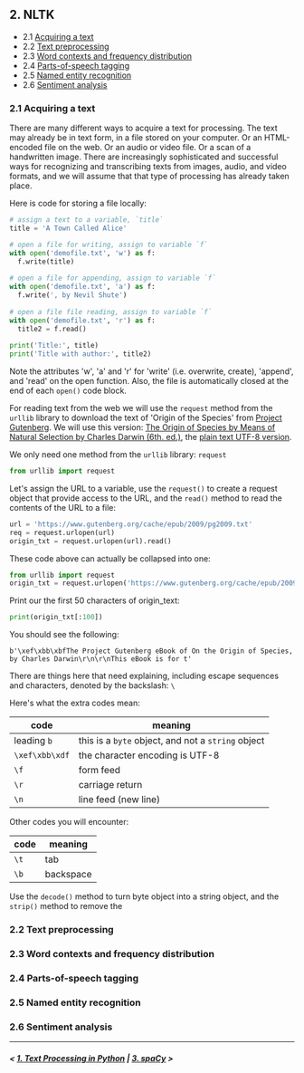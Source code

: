 ## 2. NLTK

- 2.1 [Acquiring a text](#acq)
- 2.2 [Text preprocessing](#preprocessing)
- 2.3 [Word contexts and frequency distribution](#freq)
- 2.4 [Parts-of-speech tagging](#pos)
- 2.5 [Named entity recognition](#ner)
- 2.6 [Sentiment analysis](#sa)

### <a name='acq'/>2.1 Acquiring a text

There are many different ways to acquire a text for processing. The text may already be in text form, 
in a file stored on your computer. Or an HTML-encoded file on the web. Or an audio or video file. 
Or a scan of a handwritten image. There are increasingly sophisticated and successful ways for recognizing 
and transcribing texts from images, audio, and video formats, and we will assume that that type of 
processing has already taken place.

Here is code for storing a file locally:

```python
# assign a text to a variable, `title`
title = 'A Town Called Alice'

# open a file for writing, assign to variable `f`
with open('demofile.txt', 'w') as f:
  f.write(title)
  
# open a file for appending, assign to variable `f`
with open('demofile.txt', 'a') as f:
  f.write(', by Nevil Shute')
  
# open a file file reading, assign to variable `f`
with open('demofile.txt', 'r') as f:
  title2 = f.read()
  
print('Title:', title)
print('Title with author:', title2)
```

Note the attributes 'w', 'a' and 'r' for 'write' (i.e. overwrite, create), 'append', and 'read' on the open function.
Also, the file is automatically closed at the end of each `open()` code block.

For reading text from the web we will use the `request` method from the `urllib` library to download the text of 'Origin of the Species'
from [Project Gutenberg](https://www.gutenberg.org/). We will use this version: [The Origin of Species by Means of Natural Selection by Charles Darwin (6th. ed.)](https://www.gutenberg.org/ebooks/2009), the [plain text UTF-8 version](https://www.gutenberg.org/cache/epub/2009/pg2009.txt).

We only need one method from the `urllib` library: `request`

```python
from urllib import request
```

Let's assign the URL to a variable, use the `request()` to create a request object that provide access to the URL, 
and the `read()` method to read the contents of the URL to a file:

```python
url = 'https://www.gutenberg.org/cache/epub/2009/pg2009.txt'
req = request.urlopen(url)
origin_txt = request.urlopen(url).read()
```

These code above can actually be collapsed into one:

```python
from urllib import request
origin_txt = request.urlopen('https://www.gutenberg.org/cache/epub/2009/pg2009.txt').read()
```

Print our the first 50 characters of origin_text:

```python
print(origin_txt[:100])
```

You should see the following:

```
b'\xef\xbb\xbfThe Project Gutenberg eBook of On the Origin of Species, by Charles Darwin\r\n\r\nThis eBook is for t'
```

There are things here that need explaining, including escape sequences and characters, denoted by the
backslash: `\`

Here's what the extra codes mean:

| code | meaning |
| --- | --- |
| leading `b` | this is a `byte` object, and not a `string` object |
| `\xef\xbb\xdf` | the character encoding is UTF-8 |
| `\f` | form feed |
| `\r` | carriage return |
| `\n` | line feed (new line) |

Other codes you will encounter:

| code | meaning |
| --- | --- |
| `\t` | tab |
| `\b` | backspace |

Use the `decode()` method to turn byte object into a string object, and the `strip()` method to remove the 

### <a name='preprocessing'/>2.2 Text preprocessing

### <a name='freq'/>2.3 Word contexts and frequency distribution

### <a name='pos'/>2.4 Parts-of-speech tagging

### <a name='ner'/>2.5 Named entity recognition

### <a name='sa'/>2.6 Sentiment analysis

---

##### \< [1. Text Processing in Python](python-strings.md) \| [3. spaCy](spacy.md) \>

